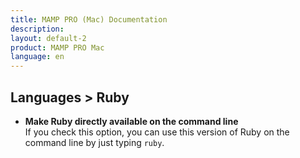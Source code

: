 ```yaml
---
title: MAMP PRO (Mac) Documentation
description: 
layout: default-2
product: MAMP PRO Mac
language: en
---
```


## Languages > Ruby

*  **Make Ruby directly available on the command line**  
   If you check this option, you can use this version of Ruby on the command line by just typing `ruby`.

